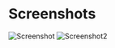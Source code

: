 # Screenshots
![Screenshot](https://i.imgur.com/zLdsHqy.jpg)
![Screenshot2](https://i.imgur.com/jiUmnau.jpg)